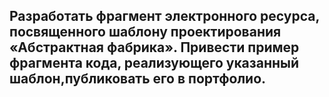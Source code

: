  ## Разработать фрагмент электронного ресурса, посвященного шаблону проектирования «Абстрактная фабрика». Привести пример фрагмента кода, реализующего указанный шаблон,публиковать его в портфолио.
